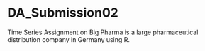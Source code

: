 # DA_Submission02
Time Series Assignment on Big Pharma is a large pharmaceutical distribution company in Germany using R. 
